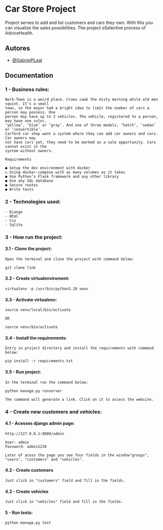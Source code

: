# Car Store Project


Project serves to add and list customers and cars they own. With this you can visualize the sales possibilities. The project oSelective process of AdviceHealth.


## Autores

- [@GabrielPLeal](https://www.github.com/GabrielPLeal)


## Documentation

### 1 - Business rules:

```text
Nork-Town is a weird place. Crows cawk the misty morning while old men squint. It’s a small
town, so the mayor had a bright idea to limit the number of cars a person may possess. One
person may have up to 3 vehicles. The vehicle, registered to a person, may have one color,
‘yellow’, ‘blue’ or ‘gray’. And one of three models, ‘hatch’, ‘sedan’ or ‘convertible’.
Carford car shop want a system where they can add car owners and cars. Car owners may
not have cars yet, they need to be marked as a sale opportunity. Cars cannot exist in the
system without owners.

Requirements

● Setup the dev environment with docker
○ Using docker-compose with as many volumes as it takes
● Use Python’s Flask framework and any other library
● Use any SQL database
● Secure routes
● Write tests
```

### 2 - Technologies used:

```text
- Django
- Html
- Css
- Sqlite
```

### 3 - How run the project:

#### 3.1 - Clone the project:

```text
Open the terminal and clone the project with command below:

git clone link
```

#### 3.2 - Create virtualenviroment:

```text
virtualenv -p /usr/bin/python3.10 venv
```

#### 3.3 - Activate virtualenv:

```text
source venv/local/bin/activate

OR

source venv/bin/activate
```

#### 3.4 - Install the requirements:

```text
Entry in project directory and install the requirements with command below:

pip install -r requirements.txt
```

#### 3.5 - Run project:

```text
In the terminal run the command below:

python manage.py runserver

The command will generate a link. Click on it to access the website.
```

### 4 - Create new customers and vehicles:


#### 4.1 - Acesses django admin page:

```text
http://127.0.0.1:8000/admin

User: admin
Password: admin1234

Later of acess the page you see four fields in the window"groups", "users", "customers" and "vehicles".
```

#### 4.2 - Create customers

```text
Just click in "customers" field and fill in the fields.
```

#### 4.2 - Create vehicles

```text
Just click in "vehicles" field and fill in the fields.
```

#### 5 - Run tests:

```text
python manage.py test
```
